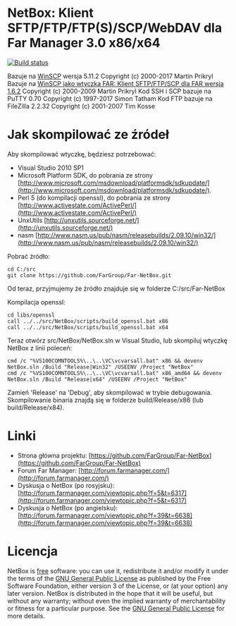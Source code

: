 ﻿NetBox: Klient SFTP/FTP/FTP(S)/SCP/WebDAV dla Far Manager 3.0 x86/x64
==============

[![Build status](https://ci.appveyor.com/api/projects/status/rc32omfcxkhn7kfk?svg=true)](https://ci.appveyor.com/project/FarGroup/far-netbox)


Bazuje na [WinSCP](http://winscp.net/eng/index.php) wersja 5.11.2 Copyright (c) 2000-2017 Martin Prikryl
Bazuje na [WinSCP jako wtyczka FAR: Klient SFTP/FTP/SCP dla FAR wersja 1.6.2](http://winscp.net/download/winscpfar162setup.exe) Copyright (c) 2000-2009 Martin Prikryl
Kod SSH i SCP bazuje na PuTTY 0.70 Copyright (c) 1997-2017 Simon Tatham
Kod FTP bazuje na FileZilla 2.2.32 Copyright (c) 2001-2007 Tim Kosse

Jak skompilować ze źródeł
========================

Aby skompilować wtyczkę, będziesz potrzebować:


  * Visual Studio 2010 SP1
  * Microsoft Platform SDK, do pobrania ze strony [http://www.microsoft.com/msdownload/platformsdk/sdkupdate/](http://www.microsoft.com/msdownload/platformsdk/sdkupdate/).
  * Perl 5 (do kompilacji openssl), do pobrania ze strony [http://www.activestate.com/ActivePerl/](http://www.activestate.com/ActivePerl/)
  * UnxUtils [http://unxutils.sourceforge.net/](http://unxutils.sourceforge.net/)
  * nasm [http://www.nasm.us/pub/nasm/releasebuilds/2.09.10/win32/](http://www.nasm.us/pub/nasm/releasebuilds/2.09.10/win32/)



Pobrać źródło:

    cd C:/src
    git clone https://github.com/FarGroup/Far-NetBox.git

Od teraz, przyjmujemy że źródło znajduje się w folderze C:/src/Far-NetBox


Kompilacja openssl:

    cd libs/openssl
    call ../../src/NetBox/scripts/build_openssl.bat x86
    call ../../src/NetBox/scripts/build_openssl.bat x64

Teraz otwórz src/NetBox/NetBox.sln w Visual Studio, lub skompiluj wtyczkę NetBox z linii poleceń:

    cmd /c "%VS100COMNTOOLS%\..\..\VC\vcvarsall.bat" x86 && devenv NetBox.sln /Build "Release|Win32" /USEENV /Project "NetBox"
    cmd /c "%VS100COMNTOOLS%\..\..\VC\vcvarsall.bat" x86_amd64 && devenv NetBox.sln /Build "Release|x64" /USEENV /Project "NetBox"

Zamień 'Release' na 'Debug', aby skompilować w trybie debugowania. Skompilowanie binaria znajdą się w folderze build/Release/x86 (lub build/Release/x84).


Linki
========================

* Strona główna projektu: [https://github.com/FarGroup/Far-NetBox](https://github.com/FarGroup/Far-NetBox)
* Forum Far Manager: [http://forum.farmanager.com/](http://forum.farmanager.com/)
* Dyskusja o NetBox (po rosyjsku): [http://forum.farmanager.com/viewtopic.php?f=5&t=6317](http://forum.farmanager.com/viewtopic.php?f=5&t=6317)
* Dyskusja o NetBox (po angielsku): [http://forum.farmanager.com/viewtopic.php?f=39&t=6638](http://forum.farmanager.com/viewtopic.php?f=39&t=6638)

Licencja
========================

NetBox is [free](http://www.gnu.org/philosophy/free-sw.html) software: you can use it, redistribute it and/or modify it under the terms of the [GNU General Public License](http://www.gnu.org/licenses/gpl.html) as published by the Free Software Foundation, either version 3 of the License, or (at your option) any later version.
NetBox is distributed in the hope that it will be useful, but without any warranty; without even the implied warranty of merchantability or fitness for a particular purpose. See the [GNU General Public License](http://www.gnu.org/licenses/gpl.html) for more details.
